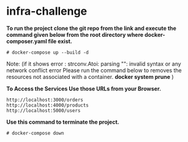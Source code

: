 # infra-challenge

**To run the project clone the git repo from the link and execute the command given below from the root directory where docker-composer.yaml file exist.**
```
# docker-compose up --build -d
```
Note: (if it shows error : strconv.Atoi: parsing "": invalid syntax or any network conflict error Please run the command below to removes the resources not associated with a container.
**docker system prune** )

**To Access the Services Use those URLs from your Browser.**
```
http://localhost:3000/orders
http://localhost:4000/products
http://localhost:5000/users

```


**Use this command to terminate the project.**
```
# docker-compose down
```
